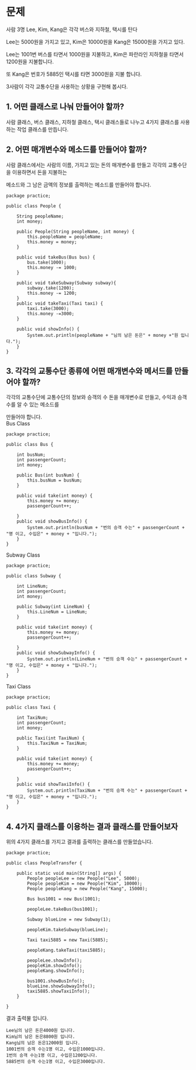 # 문제
사람 3명 Lee, Kim, Kang은 각각 버스와 지하철, 택시를 탄다

Lee는 5000원을 가지고 있고, Kim은 10000원을 Kang은 15000원을 가지고 있다.

Lee는 1001번 버스를 타면서 1000원을 지불하고, Kim은 파란라인 지하철을 타면서 1200원을 지불합니다.

또 Kang은 번호가 5885인 택시를 타면 3000원을 지불 합니다.

3사람이 각각 교통수단을 사용하는 상황을 구현해 봅시다.

## 1. 어떤 클래스로 나눠 만들어야 할까?
 

사람 클래스, 버스 클래스, 지하철 클래스, 택시 클래스들로 나누고 4가지 클래스를 사용하는 작업 클래스를 만듭니다.

## 2. 어떤 매개변수와 메소드를 만들어야 할까?
사람 클래스에서는 사람의 이름, 가지고 있는 돈의 매개변수를 만들고 각각의 교통수단을 이용하면서 돈을 지불하는

메소드와 그 남은 금액의 정보를 출력하는 메소드를 만들어야 합니다.
```
package practice;

public class People {

	String peopleName;
	int money;

	public People(String peopleName, int money) {
		this.peopleName = peopleName;
		this.money = money;
	}

	public void takeBus(Bus bus) {
		bus.take(1000);
		this.money -= 1000;
	}

	public void takeSubway(Subway subway){
		subway.take(1200);
		this.money -= 1200;
	}
	public void takeTaxi(Taxi taxi) {
		taxi.take(3000);
		this.money -=3000;
	}
	
	public void showInfo() {
		System.out.println(peopleName + "님의 남은 돈은" + money +"원 입니다.");
	}
}
```

## 3. 각각의 교통수단 종류에 어떤 매개변수와 메서드를 만들어야 할까?
각각의 교통수단에 교통수단의 정보와 승객의 수 돈을 매개변수로 만들고, 수익과 승객 수를 알 수 있는 메소드를

만들어야 합니다.  
Bus Class
```
package practice;

public class Bus {

	int busNum;
	int passengerCount;
	int money;

	public Bus(int busNum) {
		this.busNum = busNum;
	}

	public void take(int money) {
		this.money += money;
		passengerCount++;

	}
	public void showBusInfo() {
		System.out.println(busNum + "번의 승객 수는" + passengerCount + "명 이고, 수입은" + money + "입니다.");
	}
}
```
Subway Class
```
package practice;

public class Subway {

	int LineNum;
	int passengerCount;
	int money;

	public Subway(int LineNum) {
		this.LineNum = LineNum;
	}

	public void take(int money) {
		this.money += money;
		passengerCount++;

	}
	public void showSubwayInfo() {
		System.out.println(LineNum + "번의 승객 수는" + passengerCount + "명 이고, 수입은" + money + "입니다.");
	}
}
```
Taxi Class
```
package practice;

public class Taxi {

	int TaxiNum;
	int passengerCount;
	int money;

	public Taxi(int TaxiNum) {
		this.TaxiNum = TaxiNum;
	}

	public void take(int money) {
		this.money += money;
		passengerCount++;

	}
	public void showTaxiInfo() {
		System.out.println(TaxiNum + "번의 승객 수는" + passengerCount + "명 이고, 수입은" + money + "입니다.");
	}
}
```

## 4. 4가지 클래스를 이용하는 결과 클래스를 만들어보자
위의 4가지 클래스를 가지고 결과를 출력하는 클래스를 만들었습니다.
```
package practice;

public class PeopleTransfer {

	public static void main(String[] args) {
		People peopleLee = new People("Lee", 5000);
		People peopleKim = new People("Kim", 10000);
		People peopleKang = new People("Kang", 15000);

		Bus bus1001 = new Bus(1001);
		
		peopleLee.takeBus(bus1001);
		
		Subway blueLine = new Subway(1);
		
		peopleKim.takeSubway(blueLine);
		
		Taxi taxi5885 = new Taxi(5885);
		
		peopleKang.takeTaxi(taxi5885);
		
		peopleLee.showInfo();
		peopleKim.showInfo();
		peopleKang.showInfo();
		
		bus1001.showBusInfo();
		blueLine.showSubwayInfo();
		taxi5885.showTaxiInfo();
	}

}

```

결과 출력물 입니다.
```
Lee님의 남은 돈은4000원 입니다.
Kim님의 남은 돈은8800원 입니다.
Kang님의 남은 돈은12000원 입니다.
1001번의 승객 수는1명 이고, 수입은1000입니다.
1번의 승객 수는1명 이고, 수입은1200입니다.
5885번의 승객 수는1명 이고, 수입은3000입니다.
```
